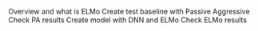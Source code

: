 Overview and what is ELMo
Create test baseline with Passive Aggressive
Check PA results
Create model with DNN and ELMo
Check ELMo results
